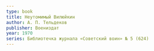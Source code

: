 ```yaml
---
type: book
title: Неутомимый Вилюйкин
author: А. П. Тельдеков
publisher: Воениздат
year: 1970
series: Библиотечка журнала «Советский воин» № 5 (624)
---
```

